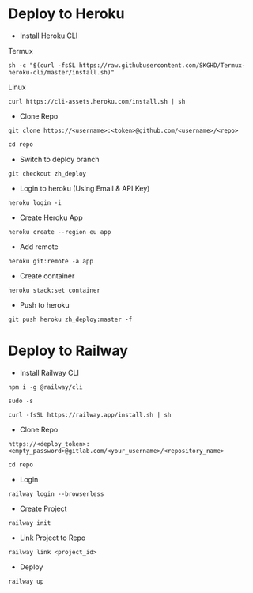 # Deploy to Heroku

- Install Heroku CLI

Termux
```
sh -c "$(curl -fsSL https://raw.githubusercontent.com/SKGHD/Termux-heroku-cli/master/install.sh)"
```
Linux
```
curl https://cli-assets.heroku.com/install.sh | sh
```
- Clone Repo
```
git clone https://<username>:<token>@github.com/<username>/<repo>
```
```
cd repo
```

- Switch to deploy branch
```
git checkout zh_deploy
```

- Login to heroku (Using Email & API Key)
```
heroku login -i
```

- Create Heroku App
```
heroku create --region eu app
```

- Add remote
```
heroku git:remote -a app
```

- Create container
```
heroku stack:set container
```

- Push to heroku
```
git push heroku zh_deploy:master -f
```

# Deploy to Railway

- Install Railway CLI
```
npm i -g @railway/cli
```
```
sudo -s
```
```
curl -fsSL https://railway.app/install.sh | sh
```

- Clone Repo
```
https://<deploy_token>:<empty_password>@gitlab.com/<your_username>/<repository_name>
```

```
cd repo
```

- Login
```
railway login --browserless
```

- Create Project
```
railway init
```

- Link Project to Repo
```
railway link <project_id>
```

- Deploy
```
railway up
```
